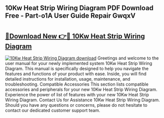 ## 10Kw Heat Strip Wiring Diagram PDF Download Free - Part-o1A User Guide Repair GwqxV

# <h2><a href="http://dft8z0.blite.top/?on=10Kw+Heat+Strip+Wiring+Diagram">🔗Download New 👉🔴 10Kw Heat Strip Wiring Diagram</a></h2>

[![10Kw Heat Strip Wiring Diagram download](https://i.imgur.com/lujVjoI.png)](http://dft8z0.blite.top/?on=10Kw+Heat+Strip+Wiring+Diagram)
Greetings and welcome to the user manual for your newly implemented system 10Kw Heat Strip Wiring Diagram. This manual is specifically designed to help you navigate the features and functions of your product with ease. Inside, you will find detailed instructions for installation, usage, maintenance, and troubleshooting. Compatible Accessories This section lists compatible accessories and peripherals for your new 10Kw Heat Strip Wiring Diagram. Experience the power of list of features with your new 10Kw Heat Strip Wiring Diagram. Contact Us for Assistance 10Kw Heat Strip Wiring Diagram. Should you have any questions or concerns, please do not hesitate to contact our dedicated customer support team.
